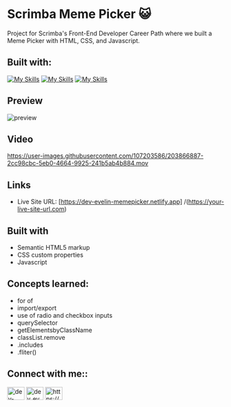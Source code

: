 # Scrimba Meme Picker 😺

Project for Scrimba's Front-End Developer Career Path where we built a Meme Picker with HTML, CSS, and Javascript.

##

## Built with:

[![My Skills](https://skillicons.dev/icons?i=html)](https://skillicons.dev) [![My Skills](https://skillicons.dev/icons?i=css)](https://skillicons.dev) [![My Skills](https://skillicons.dev/icons?i=js)](https://skillicons.dev)

## Preview

![preview](https://user-images.githubusercontent.com/107203586/203866567-7fde8d9d-aab0-459d-827d-f0af8496c0aa.png)

## Video

https://user-images.githubusercontent.com/107203586/203866887-2cc98cbc-5eb0-4664-9925-241b5ab4b884.mov

## Links

- Live Site URL: [https://dev-evelin-memepicker.netlify.app]
/(https://your-live-site-url.com)

## Built with

- Semantic HTML5 markup
- CSS custom properties
- Javascript

## Concepts learned:

- for of
- import/export
- use of radio and checkbox inputs
- querySelector
- getElementsbyClassName
- classList.remove
- .includes
- .fliter()

## Connect with me::

<a href="https://codepen.io/dev-evelin" target="blank"><img align="center" src="https://raw.githubusercontent.com/rahuldkjain/github-profile-readme-generator/master/src/images/icons/Social/codepen.svg" alt="dev-evelin" height="30" width="40" /></a>
<a href="https://twitter.com/dev_evelin_" target="blank"><img align="center" src="https://raw.githubusercontent.com/rahuldkjain/github-profile-readme-generator/master/src/images/icons/Social/twitter.svg" alt="dev_evelin_" height="30" width="40" /></a>
<a href="https://linkedin.com/in/https://www.linkedin.com/in/evelin-n-776602238/" target="blank"><img align="center" src="https://raw.githubusercontent.com/rahuldkjain/github-profile-readme-generator/master/src/images/icons/Social/linked-in-alt.svg" alt="https://www.linkedin.com/in/evelin-n-776602238/" height="30" width="40" /></a>
<br>

